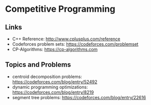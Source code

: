 # Competitive Programming

## Links
* C++ Reference: http://www.cplusplus.com/reference
* Codeforces problem sets: https://codeforces.com/problemset
* CP-Algorithms: https://cp-algorithms.com

## Topics and Problems
* centroid decomposition problems: https://codeforces.com/blog/entry/52492
* dynamic programming optimizations: https://codeforces.com/blog/entry/8219
* segment tree problems: https://codeforces.com/blog/entry/22616